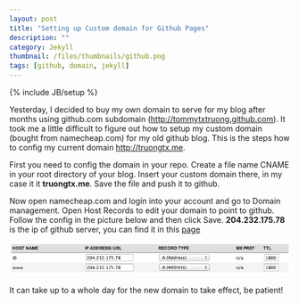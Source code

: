 ```yaml
---
layout: post
title: "Setting up Custom domain for Github Pages"
description: ""
category: Jekyll
thumbnail: /files/thumbnails/github.png
tags: [github, domain, jekyll]
---
```

{% include JB/setup %}

Yesterday, I decided to buy my own domain to serve for my blog after months
using github.com subdomain (<http://tommytxtruong.github.com>). It took me a
little difficult to figure out how to setup my custom domain (bought from
namecheap.com) for my old github blog. This is the steps how to config my
current domain <http://truongtx.me>.

First you need to config the domain in your repo. Create a file name CNAME in
your root directory of your blog. Insert your custom domain there, in my case it
it **truongtx.me**. Save the file and push it to github.

Now open namecheap.com and login into your account and go to Domain management.
Open Host Records to edit your domain to point to github. Follow the config in
the picture below and then click Save. **204.232.175.78** is the ip of github
server, you can find it in this
[page](https://help.github.com/articles/setting-up-a-custom-domain-with-pages)

![namecheap](/files/2013-04-07-setting-up-custom-domain-for-github-pages/namecheap.png)

It can take up to a whole day for the new domain to take effect, be patient!
